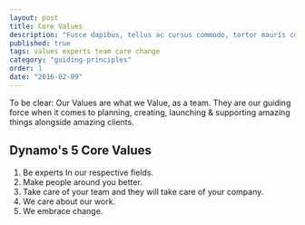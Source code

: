 ```yaml
---
layout: post
title: Core Values
description: "Fusce dapibus, tellus ac cursus commodo, tortor mauris condimentum nibh, ut fermentum massa justo sit amet risus. Cras justo odio, dapibus ac facilisis in, egestas eget quam."
published: true
tags: values experts team care change
category: "guiding-principles"
order: 1
date: "2016-02-09"
---
```


To be clear: Our Values are what we Value, as a team. They are our guiding force when it comes to planning, creating, launching & supporting amazing things alongside amazing clients.
<!--more-->

## Dynamo's 5 Core Values
1. Be experts In our respective fields.
2. Make people around you better.
3. Take care of your team and they will take care of your company.
4. We care about our work.
5. We embrace change.
